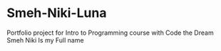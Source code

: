 # Smeh-Niki-Luna
Portfolio project for Intro to Programming course with Code the Dream
Smeh Niki Is my Full name